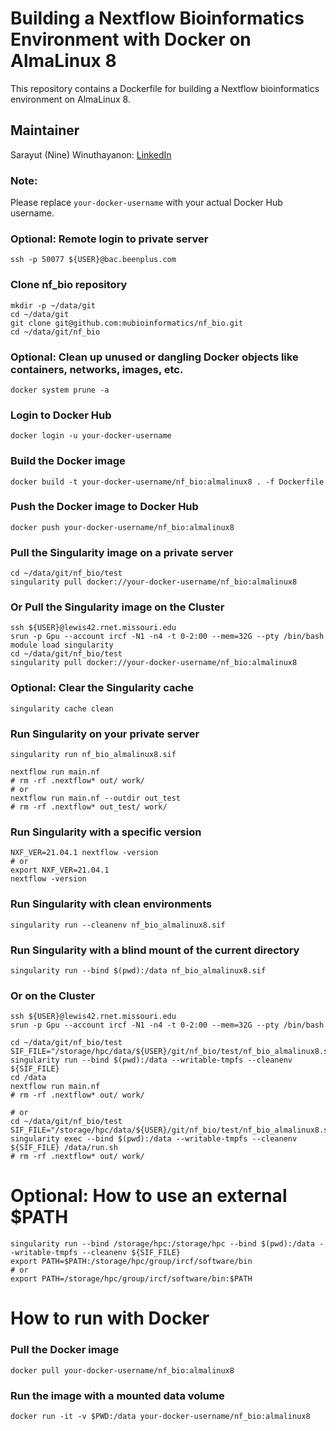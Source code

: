 # Building a Nextflow Bioinformatics Environment with Docker on AlmaLinux 8 

This repository contains a Dockerfile for building a Nextflow bioinformatics environment on AlmaLinux 8.

## Maintainer

Sarayut (Nine) Winuthayanon: [LinkedIn](https://www.linkedin.com/in/winuthayanons/)

### Note: 
Please replace `your-docker-username` with your actual Docker Hub username.

### Optional: Remote login to private server
```
ssh -p 50077 ${USER}@bac.beenplus.com
```

### Clone nf_bio repository
```
mkdir -p ~/data/git
cd ~/data/git
git clone git@github.com:mubioinformatics/nf_bio.git
cd ~/data/git/nf_bio
```

### Optional: Clean up unused or dangling Docker objects like containers, networks, images, etc.
```
docker system prune -a
```

### Login to Docker Hub
```
docker login -u your-docker-username
```

### Build the Docker image
```
docker build -t your-docker-username/nf_bio:almalinux8 . -f Dockerfile
```

### Push the Docker image to Docker Hub
```
docker push your-docker-username/nf_bio:almalinux8
```

### Pull the Singularity image on a private server
```
cd ~/data/git/nf_bio/test
singularity pull docker://your-docker-username/nf_bio:almalinux8
```

### Or Pull the Singularity image on the Cluster
```
ssh ${USER}@lewis42.rnet.missouri.edu
srun -p Gpu --account ircf -N1 -n4 -t 0-2:00 --mem=32G --pty /bin/bash
module load singularity
cd ~/data/git/nf_bio/test
singularity pull docker://your-docker-username/nf_bio:almalinux8
```

### Optional: Clear the Singularity cache
```
singularity cache clean
```

### Run Singularity on your private server
```
singularity run nf_bio_almalinux8.sif

nextflow run main.nf
# rm -rf .nextflow* out/ work/
# or
nextflow run main.nf --outdir out_test
# rm -rf .nextflow* out_test/ work/
```

### Run Singularity with a specific version
```
NXF_VER=21.04.1 nextflow -version
# or
export NXF_VER=21.04.1
nextflow -version
```

### Run Singularity with clean environments
```
singularity run --cleanenv nf_bio_almalinux8.sif
```

### Run Singularity with a blind mount of the current directory
```
singularity run --bind $(pwd):/data nf_bio_almalinux8.sif
```

### Or on the Cluster
```
ssh ${USER}@lewis42.rnet.missouri.edu
srun -p Gpu --account ircf -N1 -n4 -t 0-2:00 --mem=32G --pty /bin/bash

cd ~/data/git/nf_bio/test
SIF_FILE="/storage/hpc/data/${USER}/git/nf_bio/test/nf_bio_almalinux8.sif"
singularity run --bind $(pwd):/data --writable-tmpfs --cleanenv ${SIF_FILE}
cd /data
nextflow run main.nf
# rm -rf .nextflow* out/ work/

# or
cd ~/data/git/nf_bio/test
SIF_FILE="/storage/hpc/data/${USER}/git/nf_bio/test/nf_bio_almalinux8.sif"
singularity exec --bind $(pwd):/data --writable-tmpfs --cleanenv ${SIF_FILE} /data/run.sh
# rm -rf .nextflow* out/ work/
```

# Optional: How to use an external $PATH
```
singularity run --bind /storage/hpc:/storage/hpc --bind $(pwd):/data --writable-tmpfs --cleanenv ${SIF_FILE}
export PATH=$PATH:/storage/hpc/group/ircf/software/bin
# or
export PATH=/storage/hpc/group/ircf/software/bin:$PATH
```

# How to run with Docker

### Pull the Docker image
```
docker pull your-docker-username/nf_bio:almalinux8
```

### Run the image with a mounted data volume
```
docker run -it -v $PWD:/data your-docker-username/nf_bio:almalinux8
```